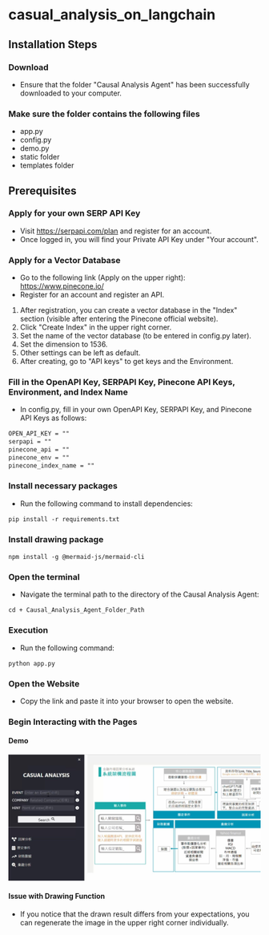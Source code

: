 # casual_analysis_on_langchain

## Installation Steps
### Download
- Ensure that the folder "Causal Analysis Agent" has been successfully downloaded to your computer.

### Make sure the folder contains the following files
- app.py
- config.py
- demo.py
- static folder
- templates folder

## Prerequisites
### Apply for your own SERP API Key
- Visit https://serpapi.com/plan and register for an account.
- Once logged in, you will find your Private API Key under "Your account".
### Apply for a Vector Database
- Go to the following link (Apply on the upper right):
https://www.pinecone.io/
- Register for an account and register an API.
1. After registration, you can create a vector database in the "Index" section (visible after entering the Pinecone official website).
2. Click "Create Index" in the upper right corner.
3. Set the name of the vector database (to be entered in config.py later).
4. Set the dimension to 1536.
5. Other settings can be left as default.
6. After creating, go to "API keys" to get keys and the Environment.

### Fill in the OpenAPI Key, SERPAPI Key, Pinecone API Keys, Environment, and Index Name
- In config.py, fill in your own OpenAPI Key, SERPAPI Key, and Pinecone API Keys as follows:
```python=
OPEN_API_KEY = ""
serpapi = ""
pinecone_api = ""
pinecone_env = ""
pinecone_index_name = ""
```


### Install necessary packages
- Run the following command to install dependencies:
```python=
pip install -r requirements.txt
```
### Install drawing package
```python=
npm install -g @mermaid-js/mermaid-cli
```

### Open the terminal
- Navigate the terminal path to the directory of the Causal Analysis Agent:
```python=
cd + Causal_Analysis_Agent_Folder_Path
```

### Execution
- Run the following command:
```python=
python app.py
```

### Open the Website
- Copy the link and paste it into your browser to open the website.

### Begin Interacting with the Pages
#### Demo
![範例圖片](images/圖片1.jpg)





#### Issue with Drawing Function
- If you notice that the drawn result differs from your expectations, you can regenerate the image in the upper right corner individually.

